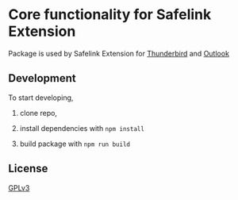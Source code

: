 # Core functionality for Safelink Extension

Package is used by Safelink Extension for <a href="https://github.com/jballmann/safelink-extension">Thunderbird</a> and <a href="https://github.com/jballmann/safelink-outlook">Outlook</a>

## Development

To start developing,

1. clone repo,

2. install dependencies with `npm install`

3. build package with `npm run build`

## License

[GPLv3](./LICENSE)